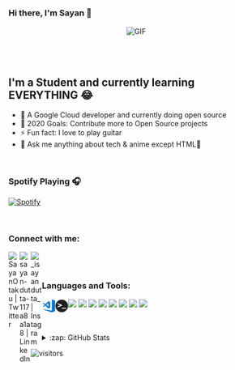 ### Hi there, I'm Sayan  👋

<div align="center">
<img hight="300" width="700" alt="GIF" align="center" src="https://github.com/Xx-Ashutosh-xX/Xx-Ashutosh-xX/blob/master/assets/208593.gif">
</div>

</br>
</br>
</br>


## I'm a Student and currently learning EVERYTHING 😂

- 🔭 A Google Cloud developer and currently doing open source
- 🥅 2020 Goals: Contribute more to Open Source projects
- ⚡ Fun fact: I love to play guitar 
- 💬 Ask me anything about tech & anime except HTML😬

<br />


### Spotify Playing 🎧

[![Spotify](https://novatorem-wine-six.vercel.app/api/spotify)](https://open.spotify.com/user/Duke)

<br />

### Connect with me:

[<img align="left" alt="SayanOtaku | Twitter" width="22px" src="https://cdn.jsdelivr.net/npm/simple-icons@v3/icons/twitter.svg" />][twitter]
[<img align="left" alt="sayan-dutta-117a8a1a8 | LinkedIn" width="22px" src="https://cdn.jsdelivr.net/npm/simple-icons@v3/icons/linkedin.svg" />][linkedin]
[<img align="left" alt="_isayandutta_ | Instagram" width="22px" src="https://cdn.jsdelivr.net/npm/simple-icons@v3/icons/instagram.svg" />][instagram]

<br />
<br />


### Languages and Tools:

[<img align="left" alt="Visual Studio Code" width="26px" src="https://raw.githubusercontent.com/github/explore/80688e429a7d4ef2fca1e82350fe8e3517d3494d/topics/visual-studio-code/visual-studio-code.png" />][webdevplaylist]
<img src="https://img.shields.io/badge/mysql-%2300f.svg?&style=for-the-badge&logo=mysql&logoColor=white"/>
<img src="https://img.shields.io/badge/git%20-%23F05033.svg?&style=for-the-badge&logo=git&logoColor=white"/>
<img src="https://img.shields.io/badge/github%20-%23121011.svg?&style=for-the-badge&logo=github&logoColor=white"/>
[<img align="left" alt="Terminal" width="26px" src="https://raw.githubusercontent.com/github/explore/80688e429a7d4ef2fca1e82350fe8e3517d3494d/topics/terminal/terminal.png" />][webdevplaylist]
<img src="https://img.shields.io/badge/python%20-%2314354C.svg?&style=for-the-badge&logo=python&logoColor=white"/>
<img src="https://img.shields.io/badge/c++%20-%2300599C.svg?&style=for-the-badge&logo=c%2B%2B&ogoColor=white"/>
<img src="https://img.shields.io/badge/java-%23ED8B00.svg?&style=for-the-badge&logo=java&logoColor=white"/>
<img src="https://img.shields.io/badge/kotlin-%230095D5.svg?&style=for-the-badge&logo=kotlin&logoColor=white"/>
<img src="https://img.shields.io/badge/adobe%20photoshop%20-%2331A8FF.svg?&style=for-the-badge&logo=adobe%20photoshop&logoColor=white"/>

<br />
<br />



<details>
  <summary>:zap: GitHub Stats</summary>

  ![Sayan's github stats](https://github-readme-stats-vert-phi.vercel.app/api?username=sayand0122&show_icons=true&theme=synthwave&count_private=true&hide=issues)

</details>

![visitors](https://visitor-badge.glitch.me/badge?page_id=sayand0122.visitor-badge)

[twitter]: https://twitter.com/SayanOtaku
[instagram]: https://www.instagram.com/_isayandutta_/
[linkedin]: https://www.linkedin.com/in/sayan-dutta-117a8a1a8/
[webdevplaylist]: https://www.youtube.com/playlist?list=PLkwxH9e_vrAJ0WbEsFA9W3I1W-g_BTsbt
